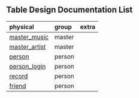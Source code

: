 
## Table Design Documentation List

| physical                            | group  | extra |
|:------------------------------------|:-------|:------|
| [master_music](./master_music.md)   | master |       |
| [master_artist](./master_artist.md) | master |       |
| [person](./person.md)               | person |       |
| [person_login](./person_login.md)   | person |       |
| [record](./record.md)               | person |       |
| [friend](./friend.md)               | person |       |
